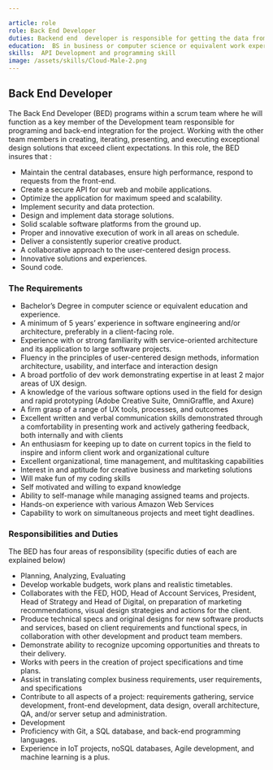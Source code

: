 ```yaml
---

article: role
role: Back End Developer
duties: Backend end  developer is responsible for getting the data from the back end and displaying it in a way that users can navigate through it and access the required information.
education:  BS in business or computer science or equivalent work experience.
skills:  API Development and programming skill
image: /assets/skills/Cloud-Male-2.png
---
```


## Back End Developer

The Back End Developer (BED) programs within a scrum team where he will function as a key member of the Development team responsible for programing and back-end integration for the project. Working with the other team members in creating, iterating, presenting, and executing exceptional design solutions that exceed client expectations. In this role, the BED insures that :

* Maintain the central databases, ensure high performance, respond to requests from the front-end.
* Create a secure API for our web and mobile applications.
* Optimize the application for maximum speed and scalability.
* Implement security and data protection.
* Design and implement data storage solutions.
* Solid scalable software platforms from the ground up.
* Proper and innovative execution of work in all areas on schedule.
* Deliver a consistently superior creative product.
* A collaborative approach to the user-centered design process.
* Innovative solutions and experiences.
* Sound code.

### The Requirements

* Bachelor’s Degree in computer science or equivalent education and experience. 
* A minimum of 5 years’ experience in software engineering and/or architecture, preferably in a client-facing role.
* Experience with or strong familiarity with service-oriented architecture and its application to large software projects.
* Fluency in the principles of user-centered design methods, information architecture, usability, and interface and interaction design
* A broad portfolio of dev work demonstrating expertise in at least 2 major areas of UX design.
* A knowledge of the various software options used in the field for design and rapid prototyping (Adobe Creative Suite, OmniGraffle, and Axure)
* A firm grasp of a range of UX tools, processes, and outcomes
* Excellent written and verbal communication skills demonstrated through a comfortability in presenting work and actively gathering feedback, both internally and with clients
* An enthusiasm for keeping up to date on current topics in the field to inspire and inform client work and organizational culture
* Excellent organizational, time management, and multitasking capabilities 
* Interest in and aptitude for creative business and marketing solutions
* Will make fun of my coding skills
* Self motivated and willing to expand knowledge
* Ability to self-manage while managing assigned teams and projects.
* Hands-on experience with various Amazon Web Services
* Capability to work on simultaneous projects and meet tight deadlines.


### Responsibilities and Duties

The BED has four areas of responsibility (specific duties of each are explained below)

* Planning, Analyzing, Evaluating
* Develop workable budgets, work plans and realistic timetables.
* Collaborates with the FED, HOD, Head of Account Services, President, Head of Strategy and Head of Digital, on preparation of marketing recommendations, visual design strategies and actions for the client.
* Produce technical specs and original designs for new software products and services, based on client requirements and functional specs, in collaboration with other development and product team members.
* Demonstrate ability to recognize upcoming opportunities and threats to their delivery.
* Works with peers in the creation of project specifications and time plans.
* Assist in translating complex business requirements, user requirements, and specifications
* Contribute to all aspects of a project: requirements gathering, service development, front-end development, data design, overall architecture, QA, and/or server setup and administration.
* Development
* Proficiency with Git, a SQL database, and back-end programming languages.
* Experience in IoT projects, noSQL databases, Agile development, and machine learning is a plus.
